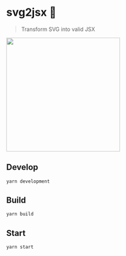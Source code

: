 # svg2jsx 🍃

> Transform SVG into valid JSX

<img src="https://olddesignshop.com/wp-content/uploads/2014/03/OldDesignShop_CleaningLadyDusting.jpg" width="300px" height="auto" />

## Develop

```bash
yarn development
```


 
## Build


```bash
yarn build
```

## Start

```bash
yarn start
```
